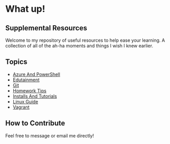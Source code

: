# What up!

## Supplemental Resources
Welcome to my repository of useful resources to help ease your learning. A collection of all of the ah-ha moments and things I wish I knew earlier.

## Topics
* [Azure And PowerShell](/Assets/AzureAndPowershell.md)
* [Edutainment](/Assets/Edutainment.md)
* [Git](/Assets/Git/readme.md)
* [Homework Tips](/Assets/HomeworkTips.md)
* [Installs And Tutorials](/Assets/InstallsAndTutorials.md)
* [Linux Guide](/Assets/LinuxGuide.md)
* [Vagrant](/Assets/Vagrant/readme.md)

## How to Contribute
Feel free to message or email me directly!
